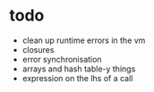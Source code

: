 # todo

- clean up runtime errors in the vm
- closures
- error synchronisation
- arrays and hash table-y things
- expression on the lhs of a call
